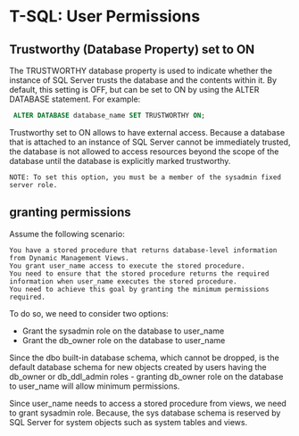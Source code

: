 # T-SQL: User Permissions

## Trustworthy (Database Property) set to ON

The TRUSTWORTHY database property is used to indicate whether the instance of SQL Server trusts the database and the contents within it.
By default, this setting is OFF, but can be set to ON by using the ALTER DATABASE statement. For example:

```sql
 ALTER DATABASE database_name SET TRUSTWORTHY ON;
```

Trustworthy set to ON allows to have external access. Because a database that is attached to an instance of SQL Server cannot be immediately trusted, the database is not allowed to access resources beyond the scope of the database until the database is explicitly marked trustworthy.

```
NOTE: To set this option, you must be a member of the sysadmin fixed server role.
```

##  granting permissions

Assume the following scenario:

```
You have a stored procedure that returns database-level information from Dynamic Management Views.
You grant user_name access to execute the stored procedure.
You need to ensure that the stored procedure returns the required information when user_name executes the stored procedure.
You need to achieve this goal by granting the minimum permissions required. 
```

To do so, we need to consider two options: 
* Grant the sysadmin role on the database to user_name 
* Grant the db_owner role on the database to user_name 

Since the dbo built-in database schema, which cannot be dropped, is the default database schema for new objects created by users having the db_owner or db_ddl_admin roles - granting db_owner role on the database to user_name will allow minimum permissions.

Since user_name needs to access a stored procedure from views, we need to grant sysadmin role.
Because, the sys database schema is reserved by SQL Server for system objects such as system tables and views.